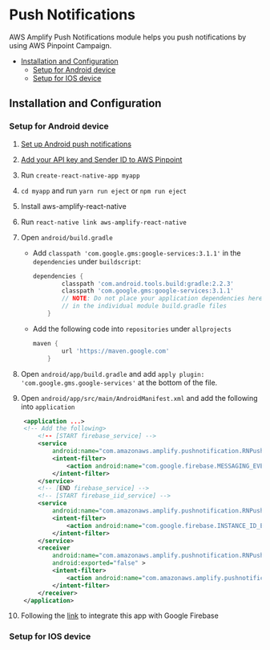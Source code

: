 # Push Notifications

AWS Amplify Push Notifications module helps you push notifications by using AWS Pinpoint Campaign.

* [Installation and Configuration](#installation-and-configuration)
    - [Setup for Android device](#setup-for-android-device)
    - [Setup for IOS device](#setup-for-ios-device)

## Installation and Configuration

### Setup for Android device

1. [Set up Android push notifications](https://docs.aws.amazon.com/pinpoint/latest/developerguide/mobile-push-android.html)

2. [Add your API key and Sender ID to AWS Pinpoint](https://docs.aws.amazon.com/pinpoint/latest/developerguide/getting-started-android-mobilehub.html)

3. Run ```create-react-native-app myapp```

4. ```cd myapp``` and run ```yarn run eject``` or ```npm run eject```

5. Install aws-amplify-react-native

6. Run ```react-native link aws-amplify-react-native```

7. Open ```android/build.gradle```
    - Add ```classpath 'com.google.gms:google-services:3.1.1'``` in the ```dependencies``` under ```buildscript```:
        ```gradle
        dependencies {
                classpath 'com.android.tools.build:gradle:2.2.3'
                classpath 'com.google.gms:google-services:3.1.1'
                // NOTE: Do not place your application dependencies here; they belong
                // in the individual module build.gradle files
            }
        ```

    - Add the following code  into ```repositories``` under ```allprojects```
        ```gradle
        maven {
                url 'https://maven.google.com'
            }
        ```

8. Open ```android/app/build.gradle``` and add ```apply plugin: 'com.google.gms.google-services'``` at the bottom of the file.

9. Open ```android/app/src/main/AndroidManifest.xml``` and add the following into ```application```
```xml
    <application ...>
    <!-- Add the following>
        <!-- [START firebase_service] -->
        <service
            android:name="com.amazonaws.amplify.pushnotification.RNPushNotificationMessagingService">
            <intent-filter>
                <action android:name="com.google.firebase.MESSAGING_EVENT"/>
            </intent-filter>
        </service>
        <!-- [END firebase_service] -->
        <!-- [START firebase_iid_service] -->
        <service
            android:name="com.amazonaws.amplify.pushnotification.RNPushNotificationDeviceIDService">
            <intent-filter>
                <action android:name="com.google.firebase.INSTANCE_ID_EVENT"/>
            </intent-filter>
        </service>
        <receiver
            android:name="com.amazonaws.amplify.pushnotification.RNPushNotificationBroadcastReceiver"
            android:exported="false" >
            <intent-filter>
                <action android:name="com.amazonaws.amplify.pushnotification.NOTIFICATION_OPENED"/>
            </intent-filter>
        </receiver>
    </application>
```

10. Following the [link](https://firebase.google.com/docs/cloud-messaging/android/client?authuser=0) to integrate this app with Google Firebase

### Setup for IOS device
